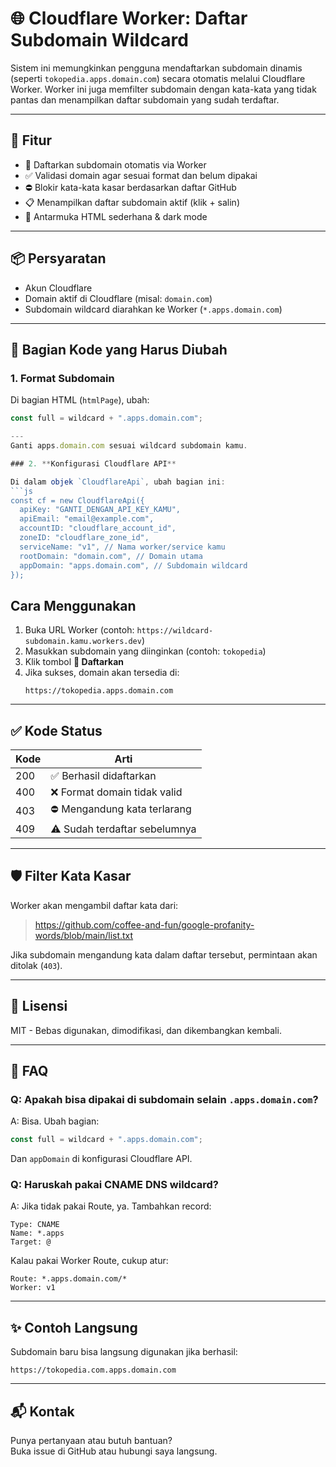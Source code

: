 # 🌐 Cloudflare Worker: Daftar Subdomain Wildcard

Sistem ini memungkinkan pengguna mendaftarkan subdomain dinamis (seperti `tokopedia.apps.domain.com`) secara otomatis melalui Cloudflare Worker. Worker ini juga memfilter subdomain dengan kata-kata yang tidak pantas dan menampilkan daftar subdomain yang sudah terdaftar.

---

## 🚀 Fitur

- 🧩 Daftarkan subdomain otomatis via Worker
- ✅ Validasi domain agar sesuai format dan belum dipakai
- ⛔ Blokir kata-kata kasar berdasarkan daftar GitHub
- 📋 Menampilkan daftar subdomain aktif (klik + salin)
- 🎨 Antarmuka HTML sederhana & dark mode

---

## 📦 Persyaratan

- Akun Cloudflare
- Domain aktif di Cloudflare (misal: `domain.com`)
- Subdomain wildcard diarahkan ke Worker (`*.apps.domain.com`)

---

## 🔧 Bagian Kode yang Harus Diubah

### 1. **Format Subdomain**

Di bagian HTML (`htmlPage`), ubah:
```js
const full = wildcard + ".apps.domain.com";

---
Ganti apps.domain.com sesuai wildcard subdomain kamu.

### 2. **Konfigurasi Cloudflare API**

Di dalam objek `CloudflareApi`, ubah bagian ini:
```js
const cf = new CloudflareApi({
  apiKey: "GANTI_DENGAN_API_KEY_KAMU",
  apiEmail: "email@example.com",
  accountID: "cloudflare_account_id",
  zoneID: "cloudflare_zone_id",
  serviceName: "v1", // Nama worker/service kamu
  rootDomain: "domain.com", // Domain utama
  appDomain: "apps.domain.com", // Subdomain wildcard
});
```

## Cara Menggunakan

1. Buka URL Worker (contoh: `https://wildcard-subdomain.kamu.workers.dev`)
2. Masukkan subdomain yang diinginkan (contoh: `tokopedia`)
3. Klik tombol **🧩 Daftarkan**
4. Jika sukses, domain akan tersedia di:
   ```
   https://tokopedia.apps.domain.com
   ```

---

## ✅ Kode Status

| Kode | Arti |
|------|------|
| 200  | ✅ Berhasil didaftarkan |
| 400  | ❌ Format domain tidak valid |
| 403  | ⛔ Mengandung kata terlarang |
| 409  | ⚠️ Sudah terdaftar sebelumnya |

---

## 🛡 Filter Kata Kasar

Worker akan mengambil daftar kata dari:
> https://github.com/coffee-and-fun/google-profanity-words/blob/main/list.txt

Jika subdomain mengandung kata dalam daftar tersebut, permintaan akan ditolak (`403`).

---

## 📜 Lisensi

MIT - Bebas digunakan, dimodifikasi, dan dikembangkan kembali.

---

## 🙋 FAQ

### Q: Apakah bisa dipakai di subdomain selain `.apps.domain.com`?

A: Bisa. Ubah bagian:
```js
const full = wildcard + ".apps.domain.com";
```
Dan `appDomain` di konfigurasi Cloudflare API.

### Q: Haruskah pakai CNAME DNS wildcard?

A: Jika tidak pakai Route, ya. Tambahkan record:
```
Type: CNAME
Name: *.apps
Target: @
```

Kalau pakai Worker Route, cukup atur:
```
Route: *.apps.domain.com/*
Worker: v1
```

---

## ✨ Contoh Langsung

Subdomain baru bisa langsung digunakan jika berhasil:
```
https://tokopedia.com.apps.domain.com
```

---

## 📬 Kontak

Punya pertanyaan atau butuh bantuan?  
Buka issue di GitHub atau hubungi saya langsung.
